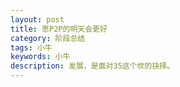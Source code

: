 ```yaml
---
layout: post
title: 愿P2P的明天会更好
category: 阶段总结
tags: 小牛
keywords: 小牛
description: 发展，是面对35这个坎的抉择。
---
```



